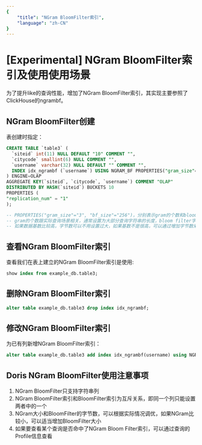 ```yaml
---
{
    "title": "NGram BloomFilter索引",
    "language": "zh-CN"
}
---
```


<!--
Licensed to the Apache Software Foundation (ASF) under one
or more contributor license agreements.  See the NOTICE file
distributed with this work for additional information
regarding copyright ownership.  The ASF licenses this file
to you under the Apache License, Version 2.0 (the
"License"); you may not use this file except in compliance
with the License.  You may obtain a copy of the License at

  http://www.apache.org/licenses/LICENSE-2.0

Unless required by applicable law or agreed to in writing,
software distributed under the License is distributed on an
"AS IS" BASIS, WITHOUT WARRANTIES OR CONDITIONS OF ANY
KIND, either express or implied.  See the License for the
specific language governing permissions and limitations
under the License.
-->

# [Experimental] NGram BloomFilter索引及使用使用场景

<version since="2.0.0">
</version>

为了提升like的查询性能，增加了NGram BloomFilter索引，其实现主要参照了ClickHouse的ngrambf。

## NGram BloomFilter创建

表创建时指定：

```sql
CREATE TABLE `table3` (
  `siteid` int(11) NULL DEFAULT "10" COMMENT "",
  `citycode` smallint(6) NULL COMMENT "",
  `username` varchar(32) NULL DEFAULT "" COMMENT "",
  INDEX idx_ngrambf (`username`) USING NGRAM_BF PROPERTIES("gram_size"="3", "bf_size"="256") COMMENT 'username ngram_bf index'
) ENGINE=OLAP
AGGREGATE KEY(`siteid`, `citycode`, `username`) COMMENT "OLAP"
DISTRIBUTED BY HASH(`siteid`) BUCKETS 10
PROPERTIES (
"replication_num" = "1"
);

-- PROPERTIES("gram_size"="3", "bf_size"="256")，分别表示gram的个数和bloom filter的字节数。
-- gram的个数跟实际查询场景相关，通常设置为大部分查询字符串的长度，bloom filter字节数，可以通过测试得出，通常越大过滤效果越好，可以从256开始进行验证测试看看效果。当然字节数越大也会带来索引存储、内存cost上升。
-- 如果数据基数比较高，字节数可以不用设置过大，如果基数不是很高，可以通过增加字节数来提升过滤效果。
```

## 查看NGram BloomFilter索引

查看我们在表上建立的NGram BloomFilter索引是使用:

```sql
show index from example_db.table3;
```

## 删除NGram BloomFilter索引


```sql
alter table example_db.table3 drop index idx_ngrambf;
```

## 修改NGram BloomFilter索引

为已有列新增NGram BloomFilter索引：

```sql
alter table example_db.table3 add index idx_ngrambf(username) using NGRAM_BF PROPERTIES("gram_size"="2", "bf_size"="512")comment 'username ngram_bf index' 
```

## **Doris NGram BloomFilter使用注意事项**

1. NGram BloomFilter只支持字符串列
2. NGram BloomFilter索引和BloomFilter索引为互斥关系，即同一个列只能设置两者中的一个
3. NGram大小和BloomFilter的字节数，可以根据实际情况调优，如果NGram比较小，可以适当增加BloomFilter大小
4. 如果要查看某个查询是否命中了NGram Bloom Filter索引，可以通过查询的Profile信息查看
